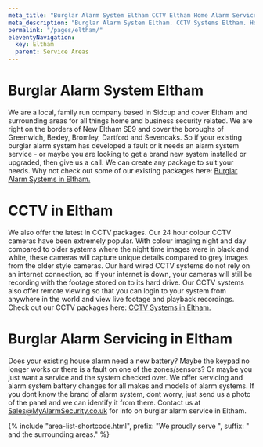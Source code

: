 ```yaml
---
meta_title: "Burglar Alarm System Eltham CCTV Eltham Home Alarm Service Eltham - MyAlarm Security"
meta_description: "Burglar Alarm System Eltham. CCTV Systems Eltham. Home Security Systems, Burglar Alarm Service Alarm Battery Eltham. Contact us  020 8302 4065."
permalink: "/pages/eltham/"
eleventyNavigation:
  key: Eltham
  parent: Service Areas
---
```


# Burglar Alarm System Eltham 

We are a local, family run company based in Sidcup and cover Eltham and surrounding areas for all things home and business security related. We are right on the borders of New Eltham SE9 and cover the boroughs of Greenwich, Bexley, Bromley, Dartford and Sevenoaks. So if your existing burglar alarm system has developed a fault or it needs an alarm system service - or maybe you are looking to get a brand new system installed or upgraded, then give us a call. We can create any package to suit your needs. Why not check out some of our existing packages here: [Burglar Alarm Systems in Eltham.](/categories/burglar-alarms/)

# CCTV in Eltham 

We also offer the latest in CCTV packages. Our 24 hour colour CCTV cameras have been extremely popular. With colour imaging night and day compared to older systems where the night time images were in black and white, these cameras will capture unique details compared to grey images from the older style cameras. Our hard wired CCTV systems do not rely on an internet connection, so if your internet is down, your cameras will still be recording with the footage stored on to its hard drive. Our CCTV systems also offer remote viewing so that you can login to your system from anywhere in the world and view live footage and playback recordings. Check out our CCTV packages here: [CCTV Systems in Eltham.](/categories/cctv/)

#   

# Burglar Alarm Servicing in Eltham 

Does your existing house alarm need a new battery? Maybe the keypad no longer works or there is a fault on one of the zones/sensors? Or maybe you just want a service and the system checked over. We offer servicing and alarm system battery changes for all makes and models of alarm systems. If you dont know the brand of alarm system, dont worry, just send us a photo of the panel and we can identify it from there. Contact us at <Sales@MyAlarmSecurity.co.uk> for info on burglar alarm service in Eltham.

{% include "area-list-shortcode.html", prefix: "We proudly serve ", suffix: " and the surrounding areas." %}
